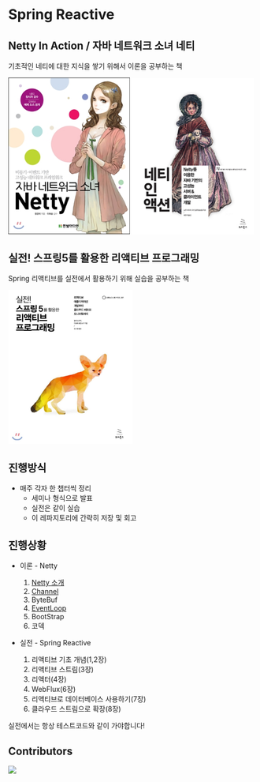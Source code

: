 # Spring Reactive

## Netty In Action / 자바 네트워크 소녀 네티

기초적인 네티에 대한 지식을 쌓기 위해서 이론을 공부하는 책  

<div>
    <img src="assets/java_network_girl_netty.jpg" width="49%" height="20%" text-align="left">
    <img src="assets/netty-in-action.jpg" width="49%" height="20%" text-align="right">
</div>


## 실전! 스프링5를 활용한 리액티브 프로그래밍

Spring 리액티브를 실전에서 활용하기 위해 실습을 공부하는 책

<div>
    <img src="assets/spring-reactive.jpeg" text-align="center" width="50%">
</div>

## 진행방식

* 매주 각자 한 챕터씩 정리
  * 세미나 형식으로 발표
  * 실전은 같이 실습
  * 이 레파지토리에 간략히 저장 및 회고

## 진행상황

* 이론 - Netty
  1. [Netty 소개](netty/[0]%20Intro/README.md)
  2. [Channel](netty/[1]%20Channel/README.md)
  3. ByteBuf
  4. [EventLoop](netty/[3]%20EventLoop/README.md)
  5. BootStrap
  6. 코덱

* 실전 - Spring Reactive
  1. 리액티브 기초 개념(1,2장)
  2. 리액티브 스트림(3장)
  3. 리액터(4장)
  4. WebFlux(6장)
  5. 리액티브로 데이터베이스 사용하기(7장)
  6. 클라우드 스트림으로 확장(8장)

실전에서는 항상 테스트코드와 같이 가야합니다!

## Contributors

<a href="https://github.com/Road-of-CODEr/netty-reactive/graphs/contributors">
  <img src="https://contributors-img.web.app/image?repo=Road-of-CODEr/netty-reactive">
</a>